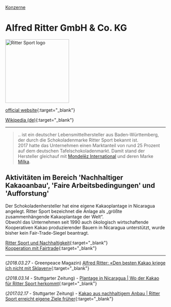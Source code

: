 [Konzerne](../konzerne.html)

# Alfred Ritter GmbH & Co. KG

<img src="https://upload.wikimedia.org/wikipedia/commons/c/ce/Ritter_Sport_logo.svg" height="200" alt="Ritter Sport logo">   

[official website](http://www.ritter-sport.de){:target="_blank"}   

[Wikipedia (de)](https://de.wikipedia.org/wiki/Alfred_Ritter_GmbH_%26_Co._KG){:target="_blank"}   

---

> .. ist ein deutscher Lebensmittelhersteller aus Baden-Württemberg, der durch die Schokoladenmarke Ritter Sport bekannt ist.   
2017 hatte das Unternehmen einen Marktanteil von rund 25 Prozent auf dem deutschen Tafelschokoladenmarkt. Damit stand der Hersteller gleichauf mit [Mondelēz International](../konzerne/mondelez_international.html) und deren Marke [Milka](../marken/milka.html).   

## Aktivitäten im Bereich 'Nachhaltiger Kakaoanbau', 'Faire Arbeitsbedingungen' und 'Aufforstung'

Der Schokoladenhersteller hat eine eigene Kakaoplantage in Nicaragua angelegt. Ritter Sport bezeichnet die Anlage als „größte zusammenhängende Kakaoplantage der Welt“.   
Obwohl das Unternehmen seit 1990 auch ökologisch wirtschaftende Kooperativen Kakao produzierender Bauern in Nicaragua unterstützt, wurde bisher kein Fair-Trade-Siegel beantragt.   

[Ritter Sport und Nachhaltigkeit](https://www.ritter-sport.de/de/familienunternehmen/nachhaltigkeit.html){:target="_blank"}   
[Kooperation mit Fairtrade](https://www.fairtrade-deutschland.de/was-ist-fairtrade/fairtrade-siegel/fairtrade-rohstoff-partner/ritter-sport.html){:target="_blank"}   

---

(_2018.03.27_ - Greenpeace Magazin) [Alfred Ritter: «Den besten Kakao kriege ich nicht mit Sklaven»](https://www.greenpeace-magazin.de/ticker/alfred-ritter-den-besten-kakao-kriege-ich-nicht-mit-sklaven){:target="_blank"}

(_2018.03.14_ - Stuttgarter Zeitung) - [Plantage in Nicaragua | Wo der Kakao für Ritter Sport herkommt](https://www.stuttgarter-zeitung.de/inhalt.plantage-in-nicaragua-wo-der-kakao-fuer-ritter-sport-herkommt.e3c6f2bf-6d1e-4318-8e9e-779001286db6.html){:target="_blank"}   

(_2017.02.17_ - Stuttgarter Zeitung) - [Kakao aus nachhaltigem Anbau | Ritter Sport erreicht eigene Ziele früher](https://www.stuttgarter-zeitung.de/inhalt.kakao-aus-nachhaltigem-anbau-ritter-sport-erreicht-eigene-ziele-frueher.e8bb5cdb-59eb-4b04-9c56-8b6495ea9e8b.html){:target="_blank"}   
